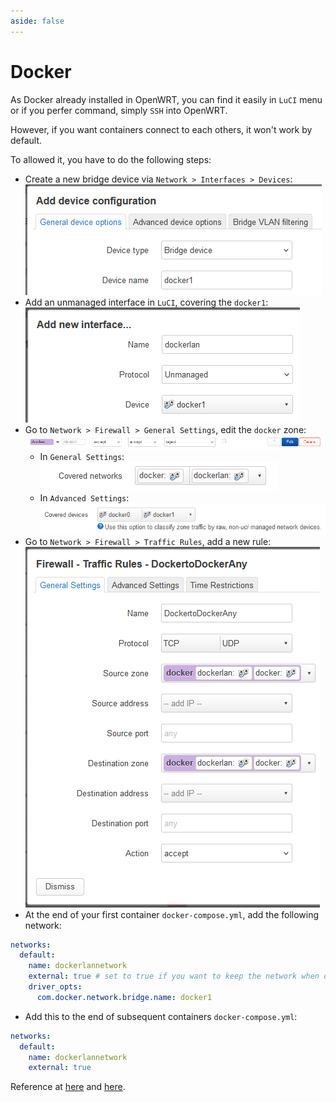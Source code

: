 ```yaml
---
aside: false
---
```


# Docker

As Docker already installed in OpenWRT, you can find it easily in `LuCI` menu or if you perfer command, simply `SSH` into OpenWRT.

However, if you want containers connect to each others, it won't work by default.

To allowed it, you have to do the following steps:
- Create a new bridge device via `Network > Interfaces > Devices`:
![device docker1](./assets/docker/1.png)
- Add an unmanaged interface in `LuCI`, covering the `docker1`:
![interface dockerlan](./assets/docker/2.png)
- Go to `Network > Firewall > General Settings`, edit the `docker` zone:
![docker zone](./assets/docker/3.png)
	- In `General Settings`:
	![docker general settings](./assets/docker/4.png)
	- In `Advanced Settings`:
	![docker advanced settings](./assets/docker/5.png)
- Go to `Network > Firewall > Traffic Rules`, add a new rule:
![docker traffic rules](./assets/docker/6.png)
- At the end of your first container `docker-compose.yml`, add the following network:
```yml
networks:
  default:
	name: dockerlannetwork
    external: true # set to true if you want to keep the network when do 'docker compose down'
    driver_opts:
      com.docker.network.bridge.name: docker1
```
- Add this to the end of subsequent containers `docker-compose.yml`:
```yml
networks:
  default:
    name: dockerlannetwork
    external: true
```

Reference at [here](https://forum.openwrt.org/t/openwrt-with-docker-docker-compose-network/150228/4) and [here](https://forum.openwrt.org/t/how-to-configure-custom-docker-compose-network/197070/5).